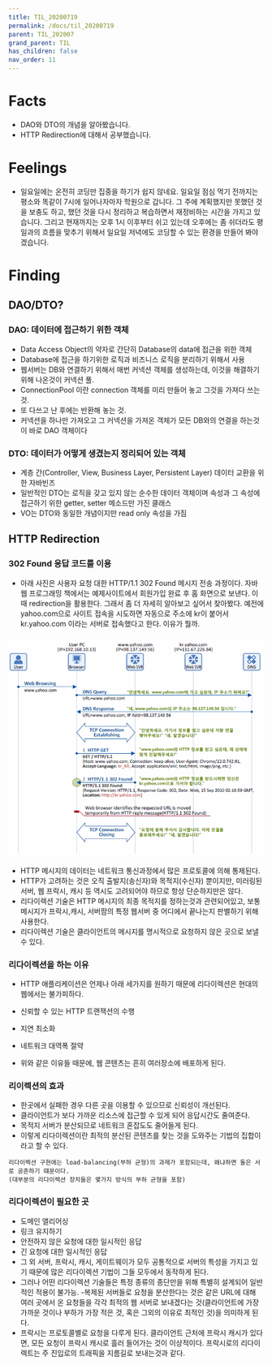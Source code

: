 ```yaml
---
title: TIL_20200719
permalink: /docs/til_20200719
parent: TIL_202007
grand_parent: TIL
has_children: false
nav_order: 11
---
```


# Facts

- DAO와 DTO의 개념을 알아봤습니다.
- HTTP Redirection에 대해서 공부했습니다.

# Feelings

- 일요일에는 온전히 코딩만 집중을 하기가 쉽지 않네요. 일요일 점심 먹기 전까지는 평소와 똑같이 7시에 일어나자마자 학원으로 갑니다. 그 주에 계획했지만 못했던 것을 보충도 하고, 했던 것을 다시 정리하고 복습하면서 재정비하는 시간을 가지고 있습니다. 그리고 현재까지는 오후 1시 이후부터 쉬고 있는데 오후에는 좀 쉬더라도 평일과의 흐름을 맞추기 위해서 일요일 저녁에도 코딩할 수 있는 환경을 만들어 봐야겠습니다.

# Finding

## DAO/DTO?

### DAO: 데이터에 접근하기 위한 객체

- Data Access Object의 약자로 간단히 Database의 data에 접근을 위한 객체
- Database에 접근을 하기위한 로직과 비즈니스 로직을 분리하기 위해서 사용
- 웹서버는 DB와 연결하기 위해서 매번 커넥션 객체를 생성하는데, 이것을 해결하기 위해 나온것이 커넥션 풀.
- ConnectionPool 이란 connection 객체를 미리 만들어 놓고 그것을 가져다 쓰는 것.
- 또 다쓰고 난 후에는 반환해 놓는 것.
- 커넥션을 하나만 가져오고 그 커넥션을 가져온 객체가 모든 DB와의 연결을 하는것이 바로 DAO 객체이다

### DTO: 데이터가 어떻게 생겼는지 정리되어 있는 객체

- 계층 간(Controller, View, Business Layer, Persistent Layer) 데이터 교환을 위한 자바빈즈
- 일반적인 DTO는 로직을 갖고 있지 않는 순수한 데이터 객체이며 속성과 그 속성에 접근하기 위한 getter, setter 메소드만 가진 클래스
- VO는 DTO와 동일한 개념이지만 read only 속성을 가짐

## HTTP Redirection

### 302 Found 응답 코드를 이용

- 아래 사진은 사용자 요청 대한 HTTP/1.1 302 Found 메시지 전송 과정이다. 자바 웹 프로그래밍 책에서는 예제사이트에서 회원가입 완료 후 홈 화면으로 보낸다. 이 때 redirection을 활용한다. 그래서 좀 더 자세히 알아보고 싶어서 찾아봤다. 예전에 yahoo.com으로 사이트 접속을 시도하면 자동으로 주소에 kr이 붙어서 kr.yahoo.com 이라는 서버로 접속했다고 한다. 이유가 뭘까.

![](/assets/images/redirection.png)

- HTTP 메시지의 데이터는 네트워크 통신과정에서 많은 프로토콜에 의해 통제된다.
- HTTP가 고려하는 것은 오직 출발지(송신자)와 목적지(수신자) 뿐이지만, 미러링된 서버, 웹 프락시, 캐시 등 역시도 고려되어야 하므로 항상 단순하지만은 않다.
- 리다이렉션 기술은 HTTP 메시지의 최종 목적지를 정하는것과 관련되어있고, 보통 메시지가 프락시,캐시, 서버팜의 특정 웹서버 중 어디에서 끝나는지 판별하기 위해 사용한다.
- 리다이렉션 기술은 클라이언트의 메시지를 명시적으로 요청하지 않은 곳으로 보낼 수 있다.

### 리다이렉션을 하는 이유

- HTTP 애플리케이션은 언제나 아래 세가지를 원하기 때문에 리다이렉션은 현대의 웹에서는 불가피하다.

- 신뢰할 수 있는 HTTP 트랜잭션의 수행
- 지연 최소화
- 네트워크 대역폭 절약
- 위와 같은 이유들 때문에, 웹 콘텐츠는 흔히 여러장소에 배포하게 된다.

### 리이렉션의 효과

- 한곳에서 실패한 경우 다른 곳을 이용할 수 있으므로 신뢰성이 개선된다.
- 클라이언트가 보다 가까운 리소스에 접근할 수 있게 되어 응답시간도 줄여준다.
- 목적지 서버가 분산되므로 네트워크 혼잡도도 줄어들게 된다.
- 이렇게 리다이렉션이란 최적의 분산된 콘텐츠를 찾는 것을 도와주는 기법의 집합이라고 할 수 있다.

```
리다이렉션 구현에는 load-balancing(부하 균형)의 과제가 포함되는데, 왜냐하면 둘은 서로 공존하기 떄문이다.
(대부분의 리다이렉션 장치들은 몇가지 방식의 부하 균형을 포함)
```

### 리다이렉션이 필요한 곳

- 도메인 앨리어싱
- 링크 유지하기
- 안전하지 않은 요청에 대한 일시적인 응답
- 긴 요청에 대한 일시적인 응답
- 그 외 서버, 프락시, 캐시, 게이트웨이가 모두 공통적으로 서버의 특성을 가지고 있기 때문에 많은 리다이렉션 기법이 그들 모두에서 동작하게 된다.
- 그러나 어떤 리다이렉션 기술들은 특정 종류의 종단만을 위해 특별히 설계되어 일반적인 적용이 불가능. -복제된 서버들로 요청을 분산한다는 것은 같은 URL에 대해 여러 곳에서 온 요청들을 각각 최적의 웹 서버로 보내겠다는 것(클라이언트에 가장 가까운 것이나 부하가 가장 적은 것, 혹은 그외의 이유로 최적인 것)을 의미하게 된다.
- 프락시는 프로토콜별로 요청을 다루게 된다. 클라이언트 근처에 프락시 캐시가 있다면, 모든 요청이 프락시 캐시로 흘러 들어가는 것이 이상적이다. 프락시로의 리다이렉트는 주 진입로의 트래픽을 지름길로 보내는것과 같다.
